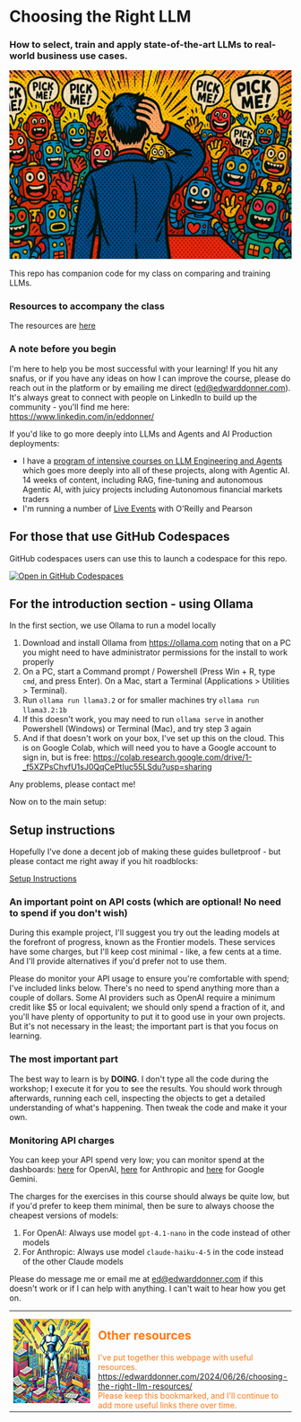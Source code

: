 # Choosing the Right LLM
### How to select, train and apply state-of-the-art LLMs to real-world business use cases.

![Choosing the right LLM](assets/pickme.png)

This repo has companion code for my class on comparing and training LLMs.

### Resources to accompany the class

The resources are [here](https://edwarddonner.com/2024/06/26/choosing-the-right-llm-resources/)

### A note before you begin

I'm here to help you be most successful with your learning! If you hit any snafus, or if you have any ideas on how I can improve the course, please do reach out in the platform or by emailing me direct (ed@edwarddonner.com). It's always great to connect with people on LinkedIn to build up the community - you'll find me here:  
https://www.linkedin.com/in/eddonner/

If you'd like to go more deeply into LLMs and Agents and AI Production deployments:  
- I have a [program of intensive courses on LLM Engineering and Agents](https://edwarddonner.com/2025/05/28/connecting-my-courses-become-an-llm-expert-and-leader/) which goes more deeply into all of these projects, along with Agentic AI. 14 weeks of content, including RAG, fine-tuning and autonomous Agentic AI, with juicy projects including Autonomous financial markets traders  
- I'm running a number of [Live Events](https://www.oreilly.com/search/?q=author%3A%20%22Ed%20Donner%22) with O'Reilly and Pearson

## For those that use GitHub Codespaces

GitHub codespaces users can use this to launch a codespace for this repo.

[![Open in GitHub Codespaces](https://github.com/codespaces/badge.svg)](https://codespaces.new/ed-donner/choose_llm?quickstart=1)

## For the introduction section - using Ollama

In the first section, we use Ollama to run a model locally
1. Download and install Ollama from https://ollama.com noting that on a PC you might need to have administrator permissions for the install to work properly
2. On a PC, start a Command prompt / Powershell (Press Win + R, type `cmd`, and press Enter). On a Mac, start a Terminal (Applications > Utilities > Terminal).
3. Run `ollama run llama3.2` or for smaller machines try `ollama run llama3.2:1b`
4. If this doesn't work, you may need to run `ollama serve` in another Powershell (Windows) or Terminal (Mac), and try step 3 again
5. And if that doesn't work on your box, I've set up this on the cloud. This is on Google Colab, which will need you to have a Google account to sign in, but is free:  https://colab.research.google.com/drive/1-_f5XZPsChvfU1sJ0QqCePtIuc55LSdu?usp=sharing

Any problems, please contact me!

Now on to the main setup:

## Setup instructions

Hopefully I've done a decent job of making these guides bulletproof - but please contact me right away if you hit roadblocks:

[Setup Instructions](setup/SETUP-new.md)

### An important point on API costs (which are optional! No need to spend if you don't wish)

During this example project, I'll suggest you try out the leading models at the forefront of progress, known as the Frontier models. These services have some charges, but I'll keep cost minimal - like, a few cents at a time. And I'll provide alternatives if you'd prefer not to use them.

Please do monitor your API usage to ensure you're comfortable with spend; I've included links below. There's no need to spend anything more than a couple of dollars. Some AI providers such as OpenAI require a minimum credit like \$5 or local equivalent; we should only spend a fraction of it, and you'll have plenty of opportunity to put it to good use in your own projects. But it's not necessary in the least; the important part is that you focus on learning.

### The most important part

The best way to learn is by **DOING**. I don't type all the code during the workshop; I execute it for you to see the results. You should work through afterwards, running each cell, inspecting the objects to get a detailed understanding of what's happening. Then tweak the code and make it your own.

### Monitoring API charges

You can keep your API spend very low; you can monitor spend at the dashboards: [here](https://platform.openai.com/usage) for OpenAI, [here](https://console.anthropic.com/settings/cost) for Anthropic and [here](https://console.cloud.google.com/apis/api/generativelanguage.googleapis.com/cost) for Google Gemini.

The charges for the exercises in this course should always be quite low, but if you'd prefer to keep them minimal, then be sure to always choose the cheapest versions of models:
1. For OpenAI: Always use model `gpt-4.1-nano` in the code instead of other models
2. For Anthropic: Always use model `claude-haiku-4-5` in the code instead of the other Claude models

Please do message me or email me at ed@edwarddonner.com if this doesn't work or if I can help with anything. I can't wait to hear how you get on.

<table style="margin: 0; text-align: left;">
    <tr>
        <td style="width: 150px; height: 150px; vertical-align: middle;">
            <img src="assets/resources.jpg" width="150" height="150" style="display: block;" />
        </td>
        <td>
            <h2 style="color:#f71;">Other resources</h2>
            <span style="color:#f71;">I've put together this webpage with useful resources.<br/>
            <a href="https://edwarddonner.com/2024/06/26/choosing-the-right-llm-resources/">https://edwarddonner.com/2024/06/26/choosing-the-right-llm-resources/</a><br/>
            Please keep this bookmarked, and I'll continue to add more useful links there over time.
            </span>
        </td>
    </tr>
</table>
